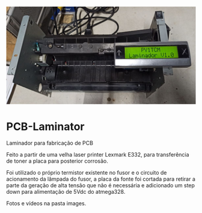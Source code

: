 ![Laminator logo](Laminator.png)
# PCB-Laminator
 Laminador para fabricação de PCB
 
 Feito a partir de uma velha laser printer Lexmark E332, para transferência de toner a placa para posterior corrosão.
 
 Foi utilizado o próprio termistor existente no fusor e o circuito de acionamento da lâmpada do fusor, a placa da fonte foi cortada para retirar a parte da geração de alta tensão que não é necessária e adicionado um step down para alimentação de 5Vdc do atmega328.
 
 Fotos e vídeos na pasta images.
